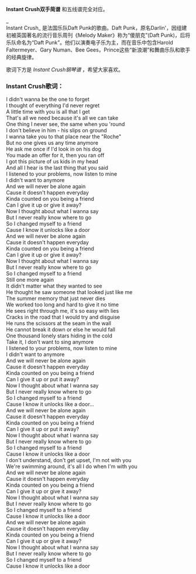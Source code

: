 

**Instant Crush双手简谱** 和五线谱完全对应。

_  
Instant Crush_ 是法国乐队Daft Punk的歌曲。Daft Punk，原名Darlin'，因组建初被英国著名的流行音乐周刊《Melody
Maker》称为“傻朋克”(Daft Punk)，后将乐队命名为“Daft Punk”。他们以演奏电子乐为主，而在音乐中包含Harold
Faltermeyer、Gary Numan、Bee Gees，Prince这些“新浪潮”和舞曲乐队和歌手的经典旋律。

  
歌词下方是 _Instant Crush钢琴谱_ ，希望大家喜欢。

### Instant Crush歌词：

I didn't wanna be the one to forget  
I thought of everything I'd never regret  
A little time with you is all that I get  
That's all we need because it's all we can take  
One thing I never see, the same when you 'round  
I don't believe in him - his slips on ground  
I wanna take you to that place near the "Roche"  
But no one gives us any time anymore  
He ask me once if I'd look in on his dog  
You made an offer for it, then you ran off  
I got this picture of us kids in my head  
And all I hear is the last thing that you said  
I listened to your problems, now listen to mine  
I didn't want to anymore  
And we will never be alone again  
Cause it doesn't happen everyday  
Kinda counted on you being a friend  
Can I give it up or give it away?  
Now I thought about what I wanna say  
But I never really know where to go  
So I changed myself to a friend  
Cause I know it unlocks like a door  
And we will never be alone again  
Cause it doesn't happen everyday  
Kinda counted on you being a friend  
Can I give it up or give it away?  
Now I thought about what I wanna say  
But I never really know where to go  
So I changed myself to a friend  
Still one more again  
It didn't matter what they wanted to see  
He thought he saw someone that looked just like me  
The summer memory that just never dies  
We worked too long and hard to give it no time  
He sees right through me, it's so easy with lies  
Cracks in the road that I would try and disguise  
He runs the scissors at the seam in the wall  
He cannot break it down or else he would fall  
One thousand lonely stars hiding in the cold  
Take it, I don't want to sing anymore  
I listened to your problems, now listen to mine  
I didn't want to anymore  
And we will never be alone again  
Cause it doesn't happen everyday  
Kinda counted on you being a friend  
Can I give it up or put it away?  
Now I thought about what I wanna say  
But I never really know where to go  
So I changed myself to a friend  
Cause I know it unlocks like a door...  
And we will never be alone again  
Cause it doesn't happen everyday  
Kinda counted on you being a friend  
Can I give it up or put it away?  
Now I thought about what I wanna say  
But I never really know where to go  
So I changed myself to a friend  
Cause I know it unlocks like a door  
I don't understand, don't get upset, I'm not with you  
We're swimming around, it's all I do when I'm with you  
And we will never be alone again  
Cause it doesn't happen everyday  
Kinda counted on you being a friend  
Can I give it up or give it away?  
Now I thought about what I wanna say  
But I never really know where to go  
So I changed myself to a friend  
Cause I know it unlocks like a door  
And we will never be alone again  
Cause it doesn't happen everyday  
Kinda counted on you being a friend  
Can I give it up or give it away?  
Now I thought about what I wanna say  
But I never really know where to go  
So I changed myself to a friend  
Cause I know it unlocks like a door

